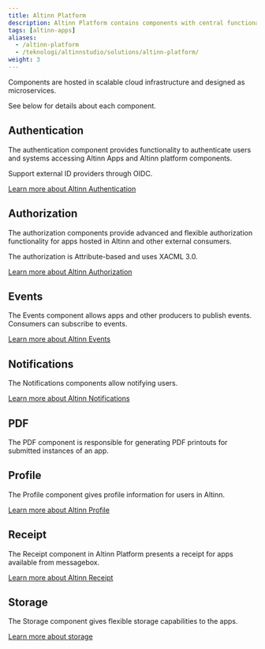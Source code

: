 ```yaml
---
title: Altinn Platform
description: Altinn Platform contains components with central functionality for apps hosted in Altinn and other consumers.
tags: [altinn-apps]
aliases:
  - /altinn-platform
  - /teknologi/altinnstudio/solutions/altinn-platform/
weight: 3
---
```


Components are hosted in scalable cloud infrastructure and designed as microservices.

See below for details about each component.

## Authentication

The authentication component provides functionality to authenticate users and systems accessing Altinn Apps and Altinn platform components.

Support external ID providers through OIDC.

[Learn more about Altinn Authentication](../../../../authorization/getting-started/authentication/)

## Authorization

The authorization components provide advanced and flexible authorization functionality for apps hosted in Altinn and other external consumers.

The authorization is Attribute-based and uses XACML 3.0.

[Learn more about Altinn Authorization](/en/authorization)

## Events

The Events component allows apps and other producers to publish events. Consumers can subscribe to events.

[Learn more about Altinn Events](/en/events)

## Notifications

The Notifications components allow notifying users.

[Learn more about Altinn Notifications](/en/notifications)

## PDF

The PDF component is responsible for generating PDF printouts for submitted instances of an app.

## Profile

The Profile component gives profile information for users in Altinn.

[Learn more about Altinn Profile](profile)

## Receipt

The Receipt component in Altinn Platform presents a receipt for apps available from messagebox.

[Learn more about Altinn Receipt](receipt)

## Storage

The Storage component gives flexible storage capabilities to the apps.

[Learn more about storage](storage)
